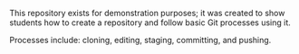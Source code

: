 This repository exists for demonstration purposes; it was created to show students how to create a repository and follow basic Git processes using it.

Processes include: cloning, editing, staging, committing, and pushing.